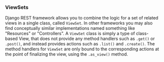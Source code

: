 ### ViewSets
Django REST framework allows you to combine the logic for a set of related views in a single class, called `ViewSet`. In other frameworks you may also find conceptually similar implementations named something like "Resources" or "Controllers".
A `ViewSet` class is simply a type of class-based View, that does not provide any method handlers such as `.get()` or `.post()`, and instead provides actions such as `.list()` and `.create()`.
The method handlers for `ViewSet` are only bound to the corresponding actions at the point of finalizing the view, using the `.as_view()` method.

